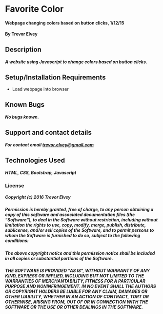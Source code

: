 # Favorite Color

#### Webpage changing colors based on button clicks, 1/12/15

#### By Trevor Elvey

## Description

##### A website using Javascript to change colors based on button clicks.

## Setup/Installation Requirements

* Load webpage into browser

## Known Bugs

##### No bugs known.

## Support and contact details

##### For contact email trevor.elvey@gmail.com

## Technologies Used

##### HTML, CSS, Bootstrap, Javascript

### License

##### Copyright (c) 2016 Trevor Elvey

##### Permission is hereby granted, free of charge, to any person obtaining a copy of this software and associated documentation files (the "Software"), to deal in the Software without restriction, including without limitation the rights to use, copy, modify, merge, publish, distribute, sublicense, and/or sell copies of the Software, and to permit persons to whom the Software is furnished to do so, subject to the following conditions:

##### The above copyright notice and this permission notice shall be included in all copies or substantial portions of the Software.

##### THE SOFTWARE IS PROVIDED "AS IS", WITHOUT WARRANTY OF ANY KIND, EXPRESS OR IMPLIED, INCLUDING BUT NOT LIMITED TO THE WARRANTIES OF MERCHANTABILITY, FITNESS FOR A PARTICULAR PURPOSE AND NONINFRINGEMENT. IN NO EVENT SHALL THE AUTHORS OR COPYRIGHT HOLDERS BE LIABLE FOR ANY CLAIM, DAMAGES OR OTHER LIABILITY, WHETHER IN AN ACTION OF CONTRACT, TORT OR OTHERWISE, ARISING FROM, OUT OF OR IN CONNECTION WITH THE SOFTWARE OR THE USE OR OTHER DEALINGS IN THE SOFTWARE.
